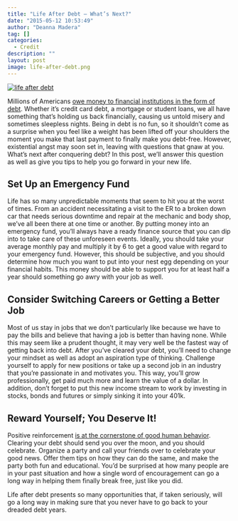 ```yaml
---
title: "Life After Debt – What’s Next?"
date: "2015-05-12 10:53:49"
author: "Deanna Madera"
tag: []
categories:
  - Credit
description: ""
layout: post
image: life-after-debt.png
---
```


[![life after debt](http://mt2.wpengine.com/wp-content/uploads/2015/03/life-after-debt.png)](http://mt2.wpengine.com/wp-content/uploads/2015/03/life-after-debt.png)

Millions of Americans [owe money to financial institutions in the form of debt](http://www.nerdwallet.com/blog/credit-card-data/average-credit-card-debt-household/). Whether it’s credit card debt, a mortgage or student loans, we all have something that’s holding us back financially, causing us untold misery and sometimes sleepless nights. Being in debt is no fun, so it shouldn’t come as a surprise when you feel like a weight has been lifted off your shoulders the moment you make that last payment to finally make you debt-free. However, existential angst may soon set in, leaving with questions that gnaw at you. What’s next after conquering debt? In this post, we’ll answer this question as well as give you tips to help you go forward in your new life.

## Set Up an Emergency Fund

Life has so many unpredictable moments that seem to hit you at the worst of times. From an accident necessitating a visit to the ER to a broken down car that needs serious downtime and repair at the mechanic and body shop, we’ve all been there at one time or another. By putting money into an emergency fund, you’ll always have a ready finance source that you can dip into to take care of these unforeseen events. Ideally, you should take your average monthly pay and multiply it by 6 to get a good value with regard to your emergency fund. However, this should be subjective, and you should determine how much you want to put into your nest egg depending on your financial habits. This money should be able to support you for at least half a year should something go awry with your job as well.

## Consider Switching Careers or Getting a Better Job

Most of us stay in jobs that we don’t particularly like because we have to pay the bills and believe that having a job is better than having none. While this may seem like a prudent thought, it may very well be the fastest way of getting back into debt. After you’ve cleared your debt, you’ll need to change your mindset as well as adopt an aspiration type of thinking. Challenge yourself to apply for new positions or take up a second job in an industry that you’re passionate in and motivates you. This way, you’ll grow professionally, get paid much more and learn the value of a dollar. In addition, don’t forget to put this new income stream to work by investing in stocks, bonds and futures or simply sinking it into your 401k.

## Reward Yourself; You Deserve It!

Positive reinforcement [is at the cornerstone of good human behavior](http://www.simplypsychology.org/operant-conditioning.html). Clearing your debt should send you over the moon, and you should celebrate. Organize a party and call your friends over to celebrate your good news. Offer them tips on how they can do the same, and make the party both fun and educational. You’d be surprised at how many people are in your past situation and how a single word of encouragement can go a long way in helping them finally break free, just like you did.

Life after debt presents so many opportunities that, if taken seriously, will go a long way in making sure that you never have to go back to your dreaded debt years.
